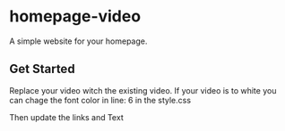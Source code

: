 # homepage-video
A simple website for your homepage.

Get Started
------------
Replace your video witch the existing video.
If your video is to white you can chage the font color in line: 6 in the style.css

Then update the links and Text